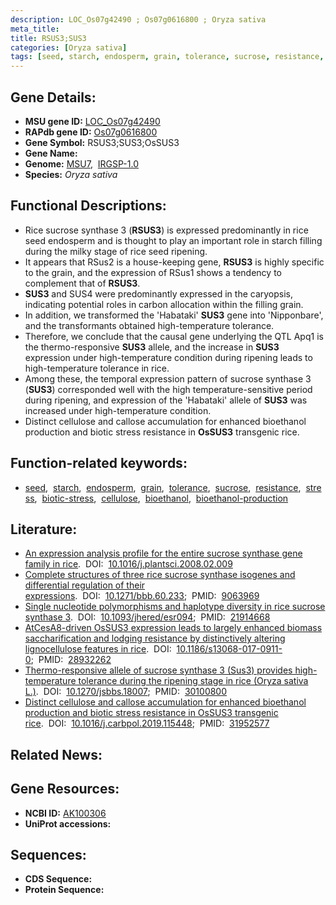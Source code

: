 ```yaml
---
description: LOC_Os07g42490 ; Os07g0616800 ; Oryza sativa
meta_title:
title: RSUS3;SUS3
categories: [Oryza sativa]
tags: [seed, starch, endosperm, grain, tolerance, sucrose, resistance, stress, biotic stress, cellulose, bioethanol, bioethanol production]
---
```


## Gene Details:
- **MSU gene ID:** [LOC_Os07g42490](http://rice.uga.edu/cgi-bin/ORF_infopage.cgi?orf=LOC_Os07g42490)  
- **RAPdb gene ID:** [Os07g0616800](https://rapdb.dna.affrc.go.jp/locus/?name=Os07g0616800)  
- **Gene Symbol:** RSUS3;SUS3;OsSUS3
- **Gene Name:**
- **Genome:**  [MSU7](http://rice.uga.edu/),&nbsp;&nbsp;[IRGSP-1.0](https://rapdb.dna.affrc.go.jp/download/irgsp1.html)
- **Species:** *Oryza sativa*

## Functional Descriptions:
   - Rice sucrose synthase 3 (**RSUS3**) is expressed predominantly in rice seed endosperm and is thought to play an important role in starch filling during the milky stage of rice seed ripening.
   - It appears that RSus2 is a house-keeping gene, **RSUS3** is highly specific to the grain, and the expression of RSus1 shows a tendency to complement that of **RSUS3**.
   - **SUS3** and SUS4 were predominantly expressed in the caryopsis, indicating potential roles in carbon allocation within the filling grain.
   - In addition, we transformed the 'Habataki' **SUS3** gene into 'Nipponbare', and the transformants obtained high-temperature tolerance.
   - Therefore, we conclude that the causal gene underlying the QTL Apq1 is the thermo-responsive **SUS3** allele, and the increase in **SUS3** expression under high-temperature condition during ripening leads to high-temperature tolerance in rice.
   - Among these, the temporal expression pattern of sucrose synthase 3 (**SUS3**) corresponded well with the high temperature-sensitive period during ripening, and expression of the 'Habataki' allele of **SUS3** was increased under high-temperature condition.
   - Distinct cellulose and callose accumulation for enhanced bioethanol production and biotic stress resistance in **OsSUS3** transgenic rice.

## Function-related keywords:
   - [seed](/tags/seed/),&nbsp;&nbsp;[starch](/tags/starch/),&nbsp;&nbsp;[endosperm](/tags/endosperm/),&nbsp;&nbsp;[grain](/tags/grain/),&nbsp;&nbsp;[tolerance](/tags/tolerance/),&nbsp;&nbsp;[sucrose](/tags/sucrose/),&nbsp;&nbsp;[resistance](/tags/resistance/),&nbsp;&nbsp;[stress](/tags/stress/),&nbsp;&nbsp;[biotic-stress](/tags/biotic-stress/),&nbsp;&nbsp;[cellulose](/tags/cellulose/),&nbsp;&nbsp;[bioethanol](/tags/bioethanol/),&nbsp;&nbsp;[bioethanol-production](/tags/bioethanol-production/)

## Literature:
   - [An expression analysis profile for the entire sucrose synthase gene family in rice](https://www.doi.org/10.1016/j.plantsci.2008.02.009).&nbsp;&nbsp;DOI:&nbsp;&nbsp;[10.1016/j.plantsci.2008.02.009](https://www.doi.org/10.1016/j.plantsci.2008.02.009)
   - [Complete structures of three rice sucrose synthase isogenes and differential regulation of their expressions](https://www.doi.org/10.1271/bbb.60.233).&nbsp;&nbsp;DOI:&nbsp;&nbsp;[10.1271/bbb.60.233](https://www.doi.org/10.1271/bbb.60.233);&nbsp;&nbsp;PMID:&nbsp;&nbsp;[9063969](https://pubmed.ncbi.nlm.nih.gov/9063969/)
   - [Single nucleotide polymorphisms and haplotype diversity in rice sucrose synthase 3](https://www.doi.org/10.1093/jhered/esr094).&nbsp;&nbsp;DOI:&nbsp;&nbsp;[10.1093/jhered/esr094](https://www.doi.org/10.1093/jhered/esr094);&nbsp;&nbsp;PMID:&nbsp;&nbsp;[21914668](https://pubmed.ncbi.nlm.nih.gov/21914668/)
   - [AtCesA8-driven OsSUS3 expression leads to largely enhanced biomass saccharification and lodging resistance by distinctively altering lignocellulose features in rice](https://www.doi.org/10.1186/s13068-017-0911-0).&nbsp;&nbsp;DOI:&nbsp;&nbsp;[10.1186/s13068-017-0911-0](https://www.doi.org/10.1186/s13068-017-0911-0);&nbsp;&nbsp;PMID:&nbsp;&nbsp;[28932262](https://pubmed.ncbi.nlm.nih.gov/28932262/)
   - [Thermo-responsive allele of sucrose synthase 3 (Sus3) provides high-temperature tolerance during the ripening stage in rice (Oryza sativa L.)](https://www.doi.org/10.1270/jsbbs.18007).&nbsp;&nbsp;DOI:&nbsp;&nbsp;[10.1270/jsbbs.18007](https://www.doi.org/10.1270/jsbbs.18007);&nbsp;&nbsp;PMID:&nbsp;&nbsp;[30100800](https://pubmed.ncbi.nlm.nih.gov/30100800/)
   - [Distinct cellulose and callose accumulation for enhanced bioethanol production and biotic stress resistance in OsSUS3 transgenic rice](https://www.doi.org/10.1016/j.carbpol.2019.115448).&nbsp;&nbsp;DOI:&nbsp;&nbsp;[10.1016/j.carbpol.2019.115448](https://www.doi.org/10.1016/j.carbpol.2019.115448);&nbsp;&nbsp;PMID:&nbsp;&nbsp;[31952577](https://pubmed.ncbi.nlm.nih.gov/31952577/)

## Related News:

## Gene Resources:
- **NCBI ID:**  [AK100306](http://www.ncbi.nlm.nih.gov/nuccore/AK100306)
- **UniProt accessions:** [](https://www.uniprot.org/uniprotkb//entry)

## Sequences:
- **CDS Sequence:**
- **Protein Sequence:**
